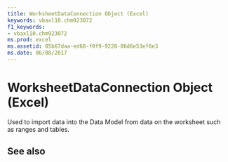 ```yaml
---
title: WorksheetDataConnection Object (Excel)
keywords: vbaxl10.chm923072
f1_keywords:
- vbaxl10.chm923072
ms.prod: excel
ms.assetid: 05b67daa-ed68-f0f9-9228-86d6e53ef6e3
ms.date: 06/08/2017
---
```



# WorksheetDataConnection Object (Excel)

Used to import data into the Data Model from data on the worksheet such as ranges and tables.


## See also



